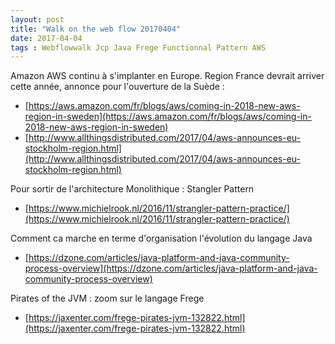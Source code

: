 ```yaml
---
layout: post
title: "Walk on the web flow 20170404"
date: 2017-04-04
tags : Webflowwalk Jcp Java Frege Functionnal Pattern AWS
---
```


Amazon AWS continu à s'implanter en Europe. Region France devrait arriver cette année, annonce pour l'ouverture de la Suède :   
* [https://aws.amazon.com/fr/blogs/aws/coming-in-2018-new-aws-region-in-sweden](https://aws.amazon.com/fr/blogs/aws/coming-in-2018-new-aws-region-in-sweden)
* [http://www.allthingsdistributed.com/2017/04/aws-announces-eu-stockholm-region.html](http://www.allthingsdistributed.com/2017/04/aws-announces-eu-stockholm-region.html)

Pour sortir de l'architecture Monolithique : Stangler Pattern    
* [https://www.michielrook.nl/2016/11/strangler-pattern-practice/](https://www.michielrook.nl/2016/11/strangler-pattern-practice/)

Comment ca marche en terme d'organisation l'évolution du langage Java   
* [https://dzone.com/articles/java-platform-and-java-community-process-overview](https://dzone.com/articles/java-platform-and-java-community-process-overview)

Pirates of the JVM : zoom sur le langage Frege   
* [https://jaxenter.com/frege-pirates-jvm-132822.html](https://jaxenter.com/frege-pirates-jvm-132822.html)
